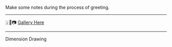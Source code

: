 Make some notes during the process of greeting. 

----
🀎🐼📷
[Gallery Here](https://joefirmament.github.io/Bullitt_Cargo_Bike_DaQ/)

----

Dimension Drawing


